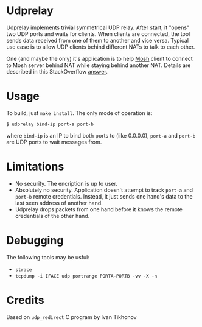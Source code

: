 Udprelay
========

Udprelay implements trivial symmetrical UDP relay. After start, it "opens" two
UDP ports and waits for clients. When clients are connected, the tool sends data 
received from one of them to another and vice versa.
Typical use case is to allow UDP clients behind different NATs to talk to each other.

One (and maybe the only) it's application is to help [Mosh](https://mosh.org) client
to connect to Mosh server behind NAT while staying behind another NAT. Details are
described in this StackOverflow [answer](https://stackoverflow.com/a/57948167/1133157).

Usage
=====

To build, just `make install`. The only mode of operation is:

```
$ udprelay bind-ip port-a port-b
```

where `bind-ip` is an IP to bind both ports to (like 0.0.0.0), `port-a` and `port-b` are UDP ports to
wait messages from.

Limitations
===========

* No security. The encription is up to user.
* Absolutely no security. Application doesn't attempt to track `port-a` and
  `port-b` remote credentials. Instead, it just sends one hand's data to the last
  seen address of another hand.
* Udprelay drops packets from one hand before it knows the remote credentials of
  the other hand.
  
Debugging
=========

The following tools may be usful:

* `strace`
* `tcpdump -i IFACE udp portrange PORTA-PORTB -vv -X -n`

Credits
=======

Based on `udp_redirect` C program by Ivan Tikhonov

